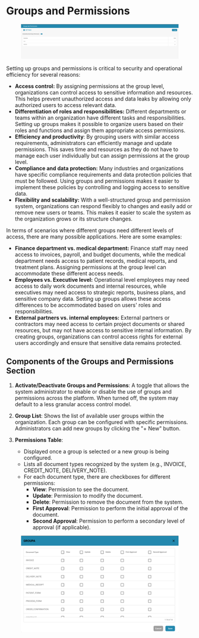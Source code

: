 # Groups and Permissions



<figure><img src="../../../../.gitbook/assets/Bildschirmfoto 2024-05-08 um 08.26.22.png" alt=""><figcaption></figcaption></figure>

Setting up groups and permissions is critical to security and operational efficiency for several reasons:

* **Access control:** By assigning permissions at the group level, organizations can control access to sensitive information and resources. This helps prevent unauthorized access and data leaks by allowing only authorized users to access relevant data.
* **Differentiation of roles and responsibilities:** Different departments or teams within an organization have different tasks and responsibilities. Setting up groups makes it possible to organize users based on their roles and functions and assign them appropriate access permissions.
* **Efficiency and productivity**: By grouping users with similar access requirements, administrators can efficiently manage and update permissions. This saves time and resources as they do not have to manage each user individually but can assign permissions at the group level.
* **Compliance and data protection:** Many industries and organizations have specific compliance requirements and data protection policies that must be followed. Using groups and permissions makes it easier to implement these policies by controlling and logging access to sensitive data.
* **Flexibility and scalability:** With a well-structured group and permission system, organizations can respond flexibly to changes and easily add or remove new users or teams. This makes it easier to scale the system as the organization grows or its structure changes.

In terms of scenarios where different groups need different levels of access, there are many possible applications. Here are some examples:

* **Finance department vs. medical department:** Finance staff may need access to invoices, payroll, and budget documents, while the medical department needs access to patient records, medical reports, and treatment plans. Assigning permissions at the group level can accommodate these different access needs.
* **Employees vs. Executive level:** Operational level employees may need access to daily work documents and internal resources, while executives may need access to strategic reports, business plans, and sensitive company data. Setting up groups allows these access differences to be accommodated based on users' roles and responsibilities.
*   **External partners vs. internal employees:** External partners or contractors may need access to certain project documents or shared resources, but may not have access to sensitive internal information. By creating groups, organizations can control access rights for external users accordingly and ensure that sensitive data remains protected.



## Components of the Groups and Permissions Section

1. **Activate/Deactivate Groups and Permissions**: A toggle that allows the system administrator to enable or disable the use of groups and permissions across the platform. When turned off, the system may default to a less granular access control model.
2. **Group List**: Shows the list of available user groups within the organization. Each group can be configured with specific permissions. Administrators can add new groups by clicking the "+ New" button.
3.  **Permissions Table**:

    * Displayed once a group is selected or a new group is being configured.
    * Lists all document types recognized by the system (e.g., INVOICE, CREDIT\_NOTE, DELIVERY\_NOTE).
    * For each document type, there are checkboxes for different permissions:
      * **View**: Permission to see the document.
      * **Update**: Permission to modify the document.
      * **Delete**: Permission to remove the document from the system.
      * **First Approval**: Permission to perform the initial approval of the document.
      * **Second Approval**: Permission to perform a secondary level of approval (if applicable).



<figure><img src="../../../../.gitbook/assets/Bildschirmfoto 2024-05-08 um 08.26.33.png" alt=""><figcaption></figcaption></figure>
